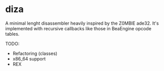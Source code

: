 diza
====

A minimal lenght disassembler heavily inspired by the Z0MBIE ade32.
It's implemented with recursive callbacks like those in BeaEngine opcode tables.

TODO:
- Refactoring (classes)
- x86_64 support
- REX
